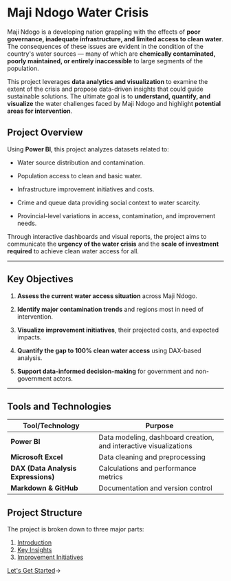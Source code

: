 
# Maji Ndogo Water Crisis

  

Maji Ndogo is a developing nation grappling with the effects of **poor governance, inadequate infrastructure, and limited access to clean water**. The consequences of these issues are evident in the condition of the country's water sources — many of which are **chemically contaminated, poorly maintained, or entirely inaccessible** to large segments of the population.

  

This project leverages **data analytics and visualization** to examine the extent of the crisis and propose data-driven insights that could guide sustainable solutions. The ultimate goal is to **understand, quantify, and visualize** the water challenges faced by Maji Ndogo and highlight **potential areas for intervention**.

  
  
  

## Project Overview

  

Using **Power BI**, this project analyzes datasets related to:

  

- Water source distribution and contamination.

- Population access to clean and basic water.

- Infrastructure improvement initiatives and costs.

- Crime and queue data providing social context to water scarcity.

- Provincial-level variations in access, contamination, and improvement needs.

  

Through interactive dashboards and visual reports, the project aims to communicate the **urgency of the water crisis** and the **scale of investment required** to achieve clean water access for all.

  

---

  

## Key Objectives

  

1.  **Assess the current water access situation** across Maji Ndogo.

2.  **Identify major contamination trends** and regions most in need of intervention.

3.  **Visualize improvement initiatives**, their projected costs, and expected impacts.

4.  **Quantify the gap to 100% clean water access** using DAX-based analysis.

5.  **Support data-informed decision-making** for government and non-government actors.

  

---

  

## Tools and Technologies

  

| Tool/Technology | Purpose |
|-------------|----------|
| **Power BI** | Data modeling, dashboard creation, and interactive visualizations |
| **Microsoft Excel** | Data cleaning and preprocessing |
| **DAX (Data Analysis Expressions)** | Calculations and performance metrics |
| **Markdown & GitHub** | Documentation and version control |

  

## Project Structure

  

The project is broken down to three major parts:

 1. [Introduction](Introuction.md)
 2. [Key Insights](Key%20Insights.md)
 3. [Improvement Initiatives](Improvement%20Initiatives.md)

 [Let's Get Started](Introduction.md)→

